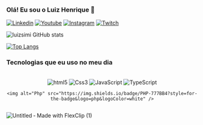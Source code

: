 
### Olá! Eu sou o Luiz Henrique 🚀

[![Linkedin](https://img.shields.io/badge/LinkedIn-0077B5?style=for-the-badge&logo=linkedin&logoColor=white)](https://www.linkedin.com/in/luiz-henrique-simionato-vicente-8b4109289/)
[![Youtube](https://img.shields.io/badge/YouTube-FF0000?style=for-the-badge&logo=youtube&logoColor=white)](https://www.youtube.com/channel/UCPOfhjnS6DnOsM3fQm4dZTw)
[![Instagram](https://img.shields.io/badge/Instagram-E4405F?style=for-the-badge&logo=instagram&logoColor=white)](https://www.instagram.com/luizsimi_vicente/)
[![Twitch](https://img.shields.io/badge/Twitch-9146FF?style=for-the-badge&logo=twitch&logoColor=white)](https://www.twitch.tv/1visionssss)

![luizsimi GitHub stats](https://github-readme-stats.vercel.app/api?username=luizsimi&show_icons=true&theme=dracula)

[![Top Langs](https://github-readme-stats.vercel.app/api/top-langs/?username=luizsimi)](https://github.com/anuraghazra/github-readme-stats) 

### Tecnologias que eu uso no meu dia

<div style="display: inline-block; text-align: center;">
    <br/>
    <img alt="html5" src="https://img.shields.io/badge/HTML5-E34F26?style=for-the-badge&logo=html5&logoColor=white" />
    <img alt="Css3" src="https://img.shields.io/badge/CSS3-1572B6?style=for-the-badge&logo=css3&logoColor=white" />
    <img alt="JavaScript" src="https://img.shields.io/badge/JavaScript-F7DF1E?style=for-the-badge&logo=javascript&logoColor=black" />
    <img alt="TypeScript" src="https://img.shields.io/badge/TypeScript-3178C6?style=for-the-badge&logo=typescript&logoColor=white" />

    <img alt="Php" src="https://img.shields.io/badge/PHP-777BB4?style=for-the-badge&logo=php&logoColor=white" />
</div><br/>

![Untitled ‑ Made with FlexClip (1)](https://github.com/luizsimi/luizsimi/assets/141957782/f732df68-e94d-43dd-898f-82f19eeb8f14)
